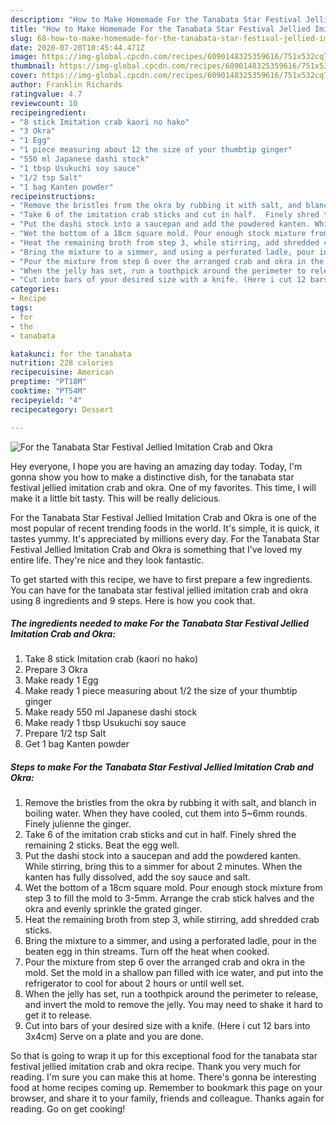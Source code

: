 ```yaml
---
description: "How to Make Homemade For the Tanabata Star Festival Jellied Imitation Crab and Okra"
title: "How to Make Homemade For the Tanabata Star Festival Jellied Imitation Crab and Okra"
slug: 68-how-to-make-homemade-for-the-tanabata-star-festival-jellied-imitation-crab-and-okra
date: 2020-07-20T10:45:44.471Z
image: https://img-global.cpcdn.com/recipes/6090148325359616/751x532cq70/for-the-tanabata-star-festival-jellied-imitation-crab-and-okra-recipe-main-photo.jpg
thumbnail: https://img-global.cpcdn.com/recipes/6090148325359616/751x532cq70/for-the-tanabata-star-festival-jellied-imitation-crab-and-okra-recipe-main-photo.jpg
cover: https://img-global.cpcdn.com/recipes/6090148325359616/751x532cq70/for-the-tanabata-star-festival-jellied-imitation-crab-and-okra-recipe-main-photo.jpg
author: Franklin Richards
ratingvalue: 4.7
reviewcount: 10
recipeingredient:
- "8 stick Imitation crab kaori no hako"
- "3 Okra"
- "1 Egg"
- "1 piece measuring about 12 the size of your thumbtip ginger"
- "550 ml Japanese dashi stock"
- "1 tbsp Usukuchi soy sauce"
- "1/2 tsp Salt"
- "1 bag Kanten powder"
recipeinstructions:
- "Remove the bristles from the okra by rubbing it with salt, and blanch in boiling water.  When they have cooled, cut them into 5~6mm rounds. Finely julienne the ginger."
- "Take 6 of the imitation crab sticks and cut in half.  Finely shred the remaining 2 sticks.  Beat the egg well."
- "Put the dashi stock into a saucepan and add the powdered kanten. While stirring, bring this to a simmer for about 2 minutes. When the kanten has fully dissolved, add the soy sauce and salt."
- "Wet the bottom of a 18cm square mold. Pour enough stock mixture from step 3 to fill the mold to 3-5mm. Arrange the crab stick halves and the okra and evenly sprinkle the grated ginger."
- "Heat the remaining broth from step 3, while stirring, add shredded crab sticks."
- "Bring the mixture to a simmer, and using a perforated ladle, pour in the beaten egg in thin streams. Turn off the heat when  cooked."
- "Pour the mixture from step 6 over the arranged crab and okra in the mold. Set the mold in a shallow pan filled with ice water, and put into the refrigerator to cool for about 2 hours or until well set."
- "When the jelly has set, run a toothpick around the perimeter to release, and invert the mold to remove the jelly. You may need to shake it hard to get it to release."
- "Cut into bars of your desired size with a knife. (Here i cut 12 bars into 3x4cm) Serve on a plate and you are done."
categories:
- Recipe
tags:
- for
- the
- tanabata

katakunci: for the tanabata 
nutrition: 228 calories
recipecuisine: American
preptime: "PT18M"
cooktime: "PT54M"
recipeyield: "4"
recipecategory: Dessert

---
```



![For the Tanabata Star Festival Jellied Imitation Crab and Okra](https://img-global.cpcdn.com/recipes/6090148325359616/751x532cq70/for-the-tanabata-star-festival-jellied-imitation-crab-and-okra-recipe-main-photo.jpg)

Hey everyone, I hope you are having an amazing day today. Today, I'm gonna show you how to make a distinctive dish, for the tanabata star festival jellied imitation crab and okra. One of my favorites. This time, I will make it a little bit tasty. This will be really delicious.



For the Tanabata Star Festival Jellied Imitation Crab and Okra is one of the most popular of recent trending foods in the world. It's simple, it is quick, it tastes yummy. It's appreciated by millions every day. For the Tanabata Star Festival Jellied Imitation Crab and Okra is something that I've loved my entire life. They're nice and they look fantastic.


To get started with this recipe, we have to first prepare a few ingredients. You can have for the tanabata star festival jellied imitation crab and okra using 8 ingredients and 9 steps. Here is how you cook that.

<!--inarticleads1-->

##### The ingredients needed to make For the Tanabata Star Festival Jellied Imitation Crab and Okra:

1. Take 8 stick Imitation crab (kaori no hako)
1. Prepare 3 Okra
1. Make ready 1 Egg
1. Make ready 1 piece measuring about 1/2 the size of your thumbtip ginger
1. Make ready 550 ml Japanese dashi stock
1. Make ready 1 tbsp Usukuchi soy sauce
1. Prepare 1/2 tsp Salt
1. Get 1 bag Kanten powder




<!--inarticleads2-->

##### Steps to make For the Tanabata Star Festival Jellied Imitation Crab and Okra:

1. Remove the bristles from the okra by rubbing it with salt, and blanch in boiling water.  When they have cooled, cut them into 5~6mm rounds. Finely julienne the ginger.
1. Take 6 of the imitation crab sticks and cut in half.  Finely shred the remaining 2 sticks.  Beat the egg well.
1. Put the dashi stock into a saucepan and add the powdered kanten. While stirring, bring this to a simmer for about 2 minutes. When the kanten has fully dissolved, add the soy sauce and salt.
1. Wet the bottom of a 18cm square mold. Pour enough stock mixture from step 3 to fill the mold to 3-5mm. Arrange the crab stick halves and the okra and evenly sprinkle the grated ginger.
1. Heat the remaining broth from step 3, while stirring, add shredded crab sticks.
1. Bring the mixture to a simmer, and using a perforated ladle, pour in the beaten egg in thin streams. Turn off the heat when  cooked.
1. Pour the mixture from step 6 over the arranged crab and okra in the mold. Set the mold in a shallow pan filled with ice water, and put into the refrigerator to cool for about 2 hours or until well set.
1. When the jelly has set, run a toothpick around the perimeter to release, and invert the mold to remove the jelly. You may need to shake it hard to get it to release.
1. Cut into bars of your desired size with a knife. (Here i cut 12 bars into 3x4cm) Serve on a plate and you are done.




So that is going to wrap it up for this exceptional food for the tanabata star festival jellied imitation crab and okra recipe. Thank you very much for reading. I'm sure you can make this at home. There's gonna be interesting food at home recipes coming up. Remember to bookmark this page on your browser, and share it to your family, friends and colleague. Thanks again for reading. Go on get cooking!
